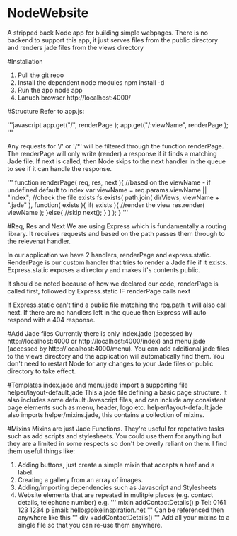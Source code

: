 # NodeWebsite
A stripped back Node app for building simple webpages.
There is no backend to support this app, it just serves files from the public directory and renders jade files from the views directory

#Installation
1) Pull the git repo
2) Install the dependent node modules
npm install -d
3) Run the app
node app
4) Lanuch browser
http://localhost:4000/

#Structure
Refer to app.js:

'''javascript
app.get("/", renderPage );
app.get("/:viewName", renderPage );
'''

Any requests for '/' or '/*' will be filtered through the function renderPage.
The renderPage will only write (render) a response if it finds a matching Jade file.
If next is called, then Node skips to the next handler in the queue to see if it can handle the response.

'''
function renderPage( req, res, next ){
	//based on the viewName - if undefined default to index
	var viewName = req.params.viewName || "index";
	//check the file exists
	fs.exists( path.join( dirViews, viewName + ".jade" ), function( exists ){
		if( exists ){
			//render the view
			res.render( viewName );
		}else{
			//skip
			next();
		}
	} );
}
'''

#Req, Res and Next
We are using Express which is fundamentally a routing library. It receives requests and based on the path passes them through
to the relevenat handler.

In our application we have 2 handlers, renderPage and express.static. RenderPage is our custom handler that tries to render a Jade file
if it exists. Express.static exposes a directory and makes it's contents public.

It should be noted because of how we declared our code, renderPage is called first, followed by Express.static IF renderPage calls next

If Express.static can't find a public file matching the req.path it will also call next. If there are no handlers left in the queue
then Express will auto respond with a 404 response.

#Add Jade files
Currently there is only index.jade (accessed by http://localhost:4000 or http://localhost:4000/index) and menu.jade (accessed by
http://localhost:4000/menu). You can add additional jade files to the views directory and the application will automatically find them.
You don't need to restart Node for any changes to your Jade files or public directory to take effect.

#Templates
index.jade and menu.jade import a supporting file helper/layout-default.jade
This a jade file defining a basic page structure. It also includes some default Javascript files, and can include any consistent page elements
such as menu, header, logo etc.
helper/layout-default.jade also imports helper/mixins.jade, this contains a collection of mixins.

#Mixins
Mixins are just Jade Functions. They're useful for repetative tasks such as add scripts and stylesheets. You could use them for anything but
they are a limited in some respects so don't be overly reliant on them. I find them useful things like:
1) Adding buttons, just create a simple mixin that accepts a href and a label.
2) Creating a gallery from an array of images.
3) Adding/importing dependencies such as Javascript and Stylesheets
4) Website elements that are repeated in mulitple places (e.g. contact details, telephone number)
e.g.
'''
mixin addContactDetails()
  p Tel: 0161 123 1234
  p Email: hello@pixelinspiration.net
'''
Can be referenced then anywhere like this
'''
div
   +addContactDetails()
'''
Add all your mixins to a single file so that you can re-use them anywhere. 




